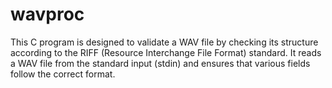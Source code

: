 # wavproc
This C program is designed to validate a WAV file by checking its structure according to the RIFF (Resource Interchange File Format) standard. It reads a WAV file from the standard input (stdin) and ensures that various fields follow the correct format.
